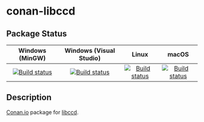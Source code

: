 # conan-libccd

## Package Status

| Windows (MinGW) | Windows (Visual Studio) | Linux | macOS |
|:---------------:|:-----------------------:|:-----:|:-----:|
|[![Build status](https://ci.appveyor.com/api/projects/status/09mmkajenkgx1bqw/branch/testing%2F2.1?svg=true)](https://ci.appveyor.com/project/SpaceIm/conan-libccd)|[![Build status](https://github.com/SpaceIm/conan-libccd/workflows/.github/workflows/windows.yml/badge.svg?branch=testing%2F2.1)](https://github.com/SpaceIm/conan-libccd/actions/workflows/windows.yml?query=branch%3Atesting%2F2.1)|[![Build status](https://github.com/SpaceIm/conan-libccd/workflows/.github/workflows/linux.yml/badge.svg?branch=testing%2F2.1)](https://github.com/SpaceIm/conan-libccd/actions/workflows/linux.yml?query=branch%3Atesting%2F2.1)|[![Build status](https://github.com/SpaceIm/conan-libccd/workflows/.github/workflows/macos.yml/badge.svg?branch=testing%2F2.1)](https://github.com/SpaceIm/conan-libccd/actions/workflows/macos.yml?query=branch%3Atesting%2F2.1)|

## Description

[Conan.io](https://conan.io) package for [libccd](https://github.com/danfis/libccd).
